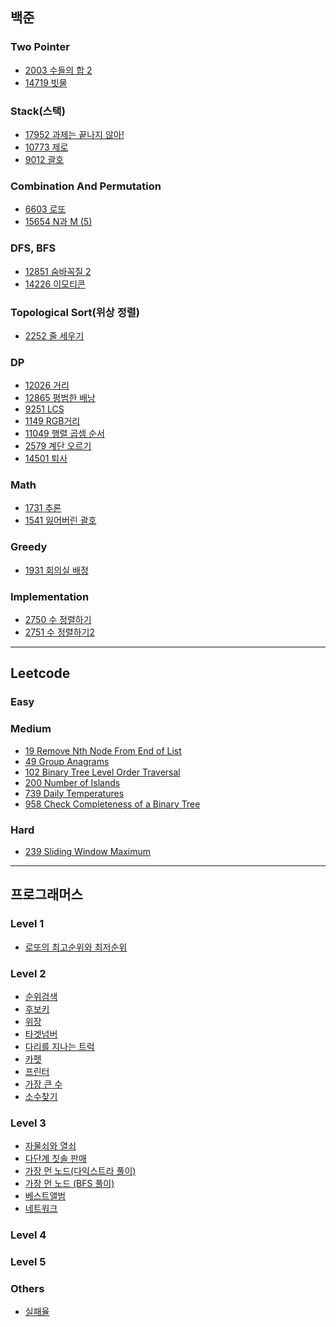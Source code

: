 
## 백준
### Two Pointer
* [2003 수들의 합 2](https://github.com/iOS-study-delicato/Algorithm-Study/blob/master/JUNGYUN-Daegu/boj/TwoPointer/BOJ_2003.swift)
* [14719 빗물](https://github.com/iOS-study-delicato/Algorithm-Study/blob/master/JUNGYUN-Daegu/boj/TwoPointer/BOJ_14719.swift)
### Stack(스택)
* [17952 과제는 끝나지 않아!](https://github.com/iOS-study-delicato/Algorithm-Study/blob/master/JUNGYUN-Daegu/boj/Stack/BOJ_17952.swift)
* [10773 제로](https://github.com/JUNGYUN-Daegu/Algorithm-Study/blob/master/JUNGYUN-Daegu/boj/Stack/BOJ_10773.swift)
* [9012 괄호](https://github.com/JUNGYUN-Daegu/Algorithm-Study/blob/master/JUNGYUN-Daegu/boj/Stack/BOJ_9012.swift)
### Combination And Permutation
* [6603 로또](https://github.com/iOS-study-delicato/Algorithm-Study/blob/master/JUNGYUN-Daegu/boj/CombinationAndPermutation/BOJ_6603.swift)
* [15654 N과 M (5)](https://github.com/JUNGYUN-Daegu/Algorithm-Study/blob/master/JUNGYUN-Daegu/boj/CombinationAndPermutation/BOJ_15654.swift)
### DFS, BFS
* [12851 숨바꼭질 2](https://github.com/iOS-study-delicato/Algorithm-Study/blob/master/JUNGYUN-Daegu/boj/BFS/BOJ_12851.swift)
* [14226 이모티콘](https://github.com/iOS-study-delicato/Algorithm-Study/blob/master/JUNGYUN-Daegu/boj/BFS/BOJ_14226.swift)
### Topological Sort(위상 정렬)
* [2252 줄 세우기](https://github.com/iOS-study-delicato/Algorithm-Study/blob/master/JUNGYUN-Daegu/boj/TopologicalSort/BOJ_2252.swift)
### DP
* [12026 거리](https://github.com/JUNGYUN-Daegu/Algorithm-Study/blob/master/JUNGYUN-Daegu/boj/DP/BOJ_12026.swift)
* [12865 평범한 배낭](https://github.com/JUNGYUN-Daegu/Algorithm-Study/blob/master/JUNGYUN-Daegu/boj/DP/BOJ_12865.swift)
* [9251 LCS](https://github.com/JUNGYUN-Daegu/Algorithm-Study/blob/master/JUNGYUN-Daegu/boj/DP/BOJ_9251.swift)
* [1149 RGB거리](https://github.com/JUNGYUN-Daegu/Algorithm-Study/blob/master/JUNGYUN-Daegu/boj/DP/BOJ_1149.swift)
* [11049 행렬 곱셈 순서](https://github.com/JUNGYUN-Daegu/Algorithm-Study/blob/master/JUNGYUN-Daegu/boj/DP/BOJ_11049.swift)
* [2579 계단 오르기](https://github.com/JUNGYUN-Daegu/Algorithm-Study/blob/master/JUNGYUN-Daegu/boj/DP/BOJ_2579.swift)
* [14501 퇴사]()
### Math
* [1731 추론](https://github.com/JUNGYUN-Daegu/Algorithm-Study/blob/master/JUNGYUN-Daegu/boj/Math/BOJ_1731.swift)
* [1541 잃어버린 괄호](https://github.com/JUNGYUN-Daegu/Algorithm-Study/blob/master/JUNGYUN-Daegu/boj/Math/BOJ_1541.swift)
### Greedy
* [1931 회의실 배정](https://github.com/JUNGYUN-Daegu/Algorithm-Study/blob/master/JUNGYUN-Daegu/boj/Greedy/BOJ_1931.swift)
### Implementation
* [2750 수 정렬하기](https://github.com/JUNGYUN-Daegu/Algorithm-Study/blob/master/JUNGYUN-Daegu/boj/Implementation/BOJ_2750.swift)
* [2751 수 정렬하기2](https://github.com/JUNGYUN-Daegu/Algorithm-Study/blob/master/JUNGYUN-Daegu/boj/Implementation/BOJ_2751.swift)
---
## Leetcode
### Easy
### Medium
* [19 Remove Nth Node From End of List](https://github.com/iOS-study-delicato/Algorithm-Study/blob/master/JUNGYUN-Daegu/leetcode/medium-19.swift)
* [49 Group Anagrams](https://github.com/iOS-study-delicato/Algorithm-Study/blob/master/JUNGYUN-Daegu/leetcode/medium-49.swift)
* [102 Binary Tree Level Order Traversal](https://github.com/iOS-study-delicato/Algorithm-Study/blob/master/JUNGYUN-Daegu/leetcode/medium-102.swift)
* [200 Number of Islands](https://github.com/iOS-study-delicato/Algorithm-Study/blob/master/JUNGYUN-Daegu/leetcode/medium-200.swift)
* [739 Daily Temperatures](https://github.com/iOS-study-delicato/Algorithm-Study/blob/master/JUNGYUN-Daegu/leetcode/medium-739.swift)
* [958 Check Completeness of a Binary Tree](https://github.com/iOS-study-delicato/Algorithm-Study/blob/master/JUNGYUN-Daegu/leetcode/medium-958.swift)
### Hard
* [239 Sliding Window Maximum](https://github.com/iOS-study-delicato/Algorithm-Study/blob/master/JUNGYUN-Daegu/leetcode/hard-239.swift)
---
## 프로그래머스
### Level 1
* [로또의 최고순위와 최저순위](https://github.com/JUNGYUN-Daegu/Algorithm-Study/blob/master/JUNGYUN-Daegu/programmers/%EB%A1%9C%EB%98%90%EC%9D%98%20%EC%B5%9C%EA%B3%A0%EC%88%9C%EC%9C%84%EC%99%80%20%EC%B5%9C%EC%A0%80%EC%88%9C%EC%9C%84.swift)
### Level 2
* [순위검색](https://github.com/JUNGYUN-Daegu/Algorithm-Study/blob/master/JUNGYUN-Daegu/programmers/%EC%88%9C%EC%9C%84%EA%B2%80%EC%83%89.swift)
* [후보키](https://github.com/JUNGYUN-Daegu/Algorithm-Study/blob/master/JUNGYUN-Daegu/programmers/%ED%9B%84%EB%B3%B4%ED%82%A4.swift)
* [위장](https://github.com/JUNGYUN-Daegu/Algorithm-Study/blob/master/JUNGYUN-Daegu/programmers/%EC%9C%84%EC%9E%A5.swift)
* [타겟넘버](https://github.com/JUNGYUN-Daegu/Algorithm-Study/blob/master/JUNGYUN-Daegu/programmers/%ED%83%80%EA%B2%9F%EB%84%98%EB%B2%84.swift)
* [다리를 지나는 트럭](https://github.com/JUNGYUN-Daegu/Algorithm-Study/blob/master/JUNGYUN-Daegu/programmers/%EB%8B%A4%EB%A6%AC%EB%A5%BC_%EC%A7%80%EB%82%98%EB%8A%94_%ED%8A%B8%EB%9F%AD.swift)
* [카펫](https://github.com/JUNGYUN-Daegu/Algorithm-Study/blob/master/JUNGYUN-Daegu/programmers/%EC%B9%B4%ED%8E%AB.swift)
* [프린터](https://github.com/JUNGYUN-Daegu/Algorithm-Study/blob/master/JUNGYUN-Daegu/programmers/%ED%94%84%EB%A6%B0%ED%84%B0.swift)
* [가장 큰 수]()
* [소수찾기]()

### Level 3
* [자물쇠와 열쇠](https://github.com/JUNGYUN-Daegu/Algorithm-Study/blob/master/JUNGYUN-Daegu/programmers/%EC%9E%90%EB%AC%BC%EC%87%A0%EC%99%80%EC%97%B4%EC%87%A0.swift)
* [다단계 칫솔 판매](https://github.com/JUNGYUN-Daegu/Algorithm-Study/blob/master/JUNGYUN-Daegu/programmers/%EB%8B%A4%EB%8B%A8%EA%B3%84%EC%B9%AB%EC%86%94%ED%8C%90%EB%A7%A4.swift)
* [가장 먼 노드(다익스트라 풀이)](https://github.com/JUNGYUN-Daegu/Algorithm-Study/blob/master/JUNGYUN-Daegu/programmers/%EA%B0%80%EC%9E%A5%20%EB%A8%BC%20%EB%85%B8%EB%93%9C(%EB%8B%A4%EC%9D%B5%EC%8A%A4%ED%8A%B8%EB%9D%BC%20%ED%92%80%EC%9D%B4).swift)
* [가장 먼 노드 (BFS 풀이)](https://github.com/JUNGYUN-Daegu/Algorithm-Study/blob/master/JUNGYUN-Daegu/programmers/%EA%B0%80%EC%9E%A5%20%EB%A8%BC%20%EB%85%B8%EB%93%9C(BFS%20%ED%92%80%EC%9D%B4).swift)
* [베스트앨범](https://github.com/JUNGYUN-Daegu/Algorithm-Study/blob/master/JUNGYUN-Daegu/programmers/%EB%B2%A0%EC%8A%A4%ED%8A%B8%EC%95%A8%EB%B2%94.swift)
* [네트워크]()
### Level 4
### Level 5
### Others
* [실패율](https://github.com/JUNGYUN-Daegu/Algorithm-Study/blob/master/JUNGYUN-Daegu/programmers/%EC%8B%A4%ED%8C%A8%EC%9C%A8.swift)
